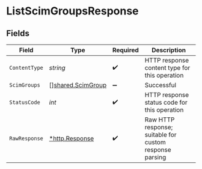 # ListScimGroupsResponse


## Fields

| Field                                                         | Type                                                          | Required                                                      | Description                                                   |
| ------------------------------------------------------------- | ------------------------------------------------------------- | ------------------------------------------------------------- | ------------------------------------------------------------- |
| `ContentType`                                                 | *string*                                                      | :heavy_check_mark:                                            | HTTP response content type for this operation                 |
| `ScimGroups`                                                  | [][shared.ScimGroup](../../../pkg/models/shared/scimgroup.md) | :heavy_minus_sign:                                            | Successful                                                    |
| `StatusCode`                                                  | *int*                                                         | :heavy_check_mark:                                            | HTTP response status code for this operation                  |
| `RawResponse`                                                 | [*http.Response](https://pkg.go.dev/net/http#Response)        | :heavy_check_mark:                                            | Raw HTTP response; suitable for custom response parsing       |